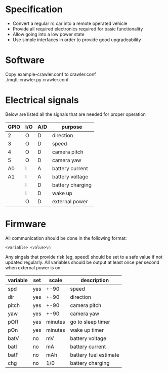 # Specification  

* Convert a regular rc car into a remote operated vehicle  
* Provide all required electronics required for basic functionality  
* Allow going into a low power state   
* Use simple interfaces in order to provide good upgradeability  


# Software  

Copy example-crawler.conf to crawler.conf  
./mqtt-crawler.py crawler.conf  

# Electrical signals  

Below are listed all the signals that are needed for proper operation  

|GPIO|I/O|A/D| purpose         |
|----|---|---|-----------------|
| 2  | O | D | direction       |
| 3  | O | D | speed           |
| 4  | O | D | camera pitch    |
| 5  | O | D | camera yaw      |
| A0 | I | A | battery current |
| A1 | I | A | battery voltage |
|    | I | D | battery charging|
|    | I | D | wake up         |
|    | O | D | external power  |


# Firmware  

All communication should be done in the following format:  
```
<variable> <value>\n
```
Any singals that provide risk (eg, speed) should be set to a safe value if not 
updated regularly. All variables should be output at least once per second 
when external power is on.  

|variable| set |  scale  | description          |
|--------|-----|---------|----------------------|
| spd    | yes | +-90    | speed                |
| dir    | yes | +-90    | direction            |
| pitch  | yes | +-90    | camera pitch         |
| yaw    | yes | +-90    | camera yaw           |
| pOff   | yes | minutes | go to sleep timer    |
| pOn    | yes | minutes | wake up timer        |
| batV   | no  | mV      | battery voltage      |
| batI   | no  | mA      | battery current      |
| batF   | no  | mAh     | battery fuel estimate|
| chg    | no  | 1/0     | battery charging     |
